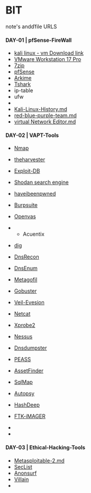 # BIT
note's andďfile URLS

#### DAY-01 | pfSense-FireWall
* [kali linux - vm Download link ](kali.org/get-kali/#kali-virtual-machines)
* [VMware Workstation 17 Pro](https://www.vmware.com/in/products/workstation-pro/workstation-pro-evaluation.html)
* [7zip](https://www.7-zip.org/download.html)
* [pfSense](https://www.pfsense.org/download/)
* [Arkime](arkime.com)
* [Tshark](https://www.kali.org/tools/wireshark/#tshark)
* ip-table
* ufw
* 
* [Kali-Linux-History.md](https://github.com/keralahacker/BIT/blob/main/Kali-Linux-History.md)
* [red-blue-purple-team.md](https://github.com/keralahacker/BIT/blob/main/red-blue-purple-team.md)
* [virtual Network Editor.md](https://github.com/keralahacker/BIT/blob/main/virtual%20Network%20Editor.md)


#### DAY-02 | VAPT-Tools
* [Nmap](https://www.kali.org/tools/nmap)
* [theharvester](https://www.kali.org/tools/theharvester/)
* [Exploit-DB](https://www.kali.org/tools/exploitdb/)
* [Shodan search engine](https://www.shodan.io/dashboard)
* [haveibeenpwned](haveibeenpwned.com)
* [Burpsuite](https://www.kali.org/tools/burpsuite/)
* [Openvas](https://github.com/keralahacker/BIT/blob/main/OpenVAS.md)
* * Acuentix
* [dig](https://www.kali.org/tools/bind9/#dig)
* [DnsRecon](https://www.kali.org/tools/dnsrecon/)
* [DnsEnum](https://www.kali.org/tools/dnsenum/)
* [Metagofil](https://www.kali.org/tools/metagoofil/)
* [Gobuster](https://www.kali.org/tools/gobuster/)
* [Veil-Evesion](https://www.kali.org/tools/veil/)
* [Netcat](https://www.kali.org/tools/netcat/)
* [Xprobe2](https://www.kali.org/tools/xprobe/)
* [Nessus](https://github.com/keralahacker/BIT/blob/main/nessus.md)
* [Dnsdumpster](https://github.com/keralahacker/BIT/blob/main/OpenVAS.md)
* [PEASS](https://github.com/keralahacker/PEASS-ng)
* [AssetFinder](https://github.com/tomnomnom/assetfinder)
* [SqlMap](https://www.kali.org/tools/sqlmap/)
* [Autopsy](https://www.kali.org/tools/autopsy/)
* [HashDeep](https://www.kali.org/tools/hashdeep)
* [FTK-iMAGER](https://accessdata.com/product-download/ftk-imager-version-4-5)
* 

* 
#### DAY-03 | Ethical-Hacking-Tools
* [Metasploitable-2.md](https://github.com/keralahacker/BIT/blob/main/Metasploitable-2.md)
* [SecList](https://github.com/keralahacker/SecLists/)
* [Anonsurf](https://github.com/keralahacker/anonsurf)
* [Villain](https://github.com/keralahacker/Villain)
* 
